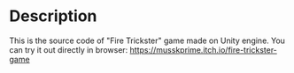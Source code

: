 # Description
This is the source code of "Fire Trickster" game made on Unity engine. You can try it out directly in browser: https://musskprime.itch.io/fire-trickster-game
